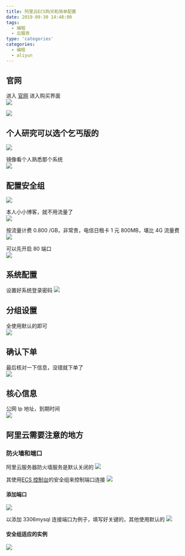 ```yaml
---
title: 阿里云ECS购买和简单配置
date: 2019-09-30 14:48:00
tags:
  - 编程
  - 云服务
type: 'categories'
categories:
  - 编程
  - aliyun
---
```


## 官网

进入 [官网](https://cn.aliyun.com/) 进入购买界面  
![](http://bhyblog.oss-cn-shenzhen.aliyuncs.com/hexo/chrome_BhUaljCl28.png)

<!--more-->

![](http://bhyblog.oss-cn-shenzhen.aliyuncs.com/hexo/chrome_n4oAxCorWy.png)

## 个人研究可以选个乞丐版的

![](http://bhyblog.oss-cn-shenzhen.aliyuncs.com/hexo/chrome_vqK71ibAia.png)

镜像看个人熟悉那个系统  
![](http://bhyblog.oss-cn-shenzhen.aliyuncs.com/hexo/chrome_O0YqRBipMl.png)

## 配置安全组

![](http://bhyblog.oss-cn-shenzhen.aliyuncs.com/hexo/chrome_wxfFE3vn5k.png)

本人小小博客，就不用流量了  
![](http://bhyblog.oss-cn-shenzhen.aliyuncs.com/hexo/chrome_LIALp4kfGc.png)

按流量计费 0.800 /GB，非常贵，电信日租卡 1 元 800MB，堪比 4G 流量费  
![](http://bhyblog.oss-cn-shenzhen.aliyuncs.com/hexo/chrome_viQyyGdKVU.png)

可以先开启 80 端口  
![](http://bhyblog.oss-cn-shenzhen.aliyuncs.com/hexo/chrome_sICIwnXvT5.png)

## 系统配置

设置好系统登录密码
![](http://bhyblog.oss-cn-shenzhen.aliyuncs.com/hexo/chrome_I74C3HxqkK.png)

## 分组设置

全使用默认的即可  
![](http://bhyblog.oss-cn-shenzhen.aliyuncs.com/hexo/chrome_UTe3jl5oEp.png)

## 确认下单

最后核对一下信息，没错就下单了  
![](http://bhyblog.oss-cn-shenzhen.aliyuncs.com/hexo/chrome_7uWj5PJ0U0.png)

## 核心信息

公网 Ip 地址，到期时间  
![](http://bhyblog.oss-cn-shenzhen.aliyuncs.com/hexo/chrome_Wf6h9L6qHs.png)

## 阿里云需要注意的地方

### 防火墙和端口

阿里云服务器防火墙服务是默认关闭的
![](http://bhyblog.oss-cn-shenzhen.aliyuncs.com/hexo/Xshell_Ob6fpxtmbB.png)

其使用[ECS 控制台](https://ecs.console.aliyun.com)的安全组来控制端口连接
![](http://bhyblog.oss-cn-shenzhen.aliyuncs.com/hexo/chrome_n2bxSuKGr3.png)

#### 添加端口

![](http://bhyblog.oss-cn-shenzhen.aliyuncs.com/hexo/chrome_sIxmyJS2jR.png)

以添加 3306mysql 连接端口为例子，填写好关键的，其他使用默认的
![](http://bhyblog.oss-cn-shenzhen.aliyuncs.com/hexo/chrome_ZRdCBlF8CT.png)

#### 安全组适应的实例

![](http://bhyblog.oss-cn-shenzhen.aliyuncs.com/hexo/chrome_QEhfOJaIr0.png)
